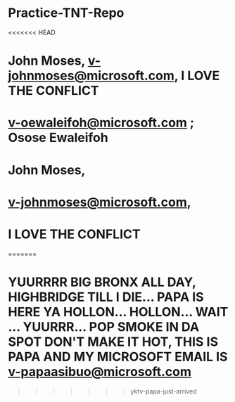 # Practice-TNT-Repo
<<<<<<< HEAD
# John Moses, v-johnmoses@microsoft.com, I LOVE THE CONFLICT
# v-oewaleifoh@microsoft.com ; Osose Ewaleifoh
# John Moses, 
# v-johnmoses@microsoft.com, 
# I LOVE THE CONFLICT
=======

# YUURRRR BIG BRONX ALL DAY, HIGHBRIDGE TILL I DIE... PAPA IS HERE YA HOLLON... HOLLON... WAIT ... YUURRR... POP SMOKE IN DA SPOT DON'T MAKE IT HOT, THIS IS PAPA AND MY MICROSOFT EMAIL IS v-papaasibuo@microsoft.com
>>>>>>> yktv-papa-just-arrived
